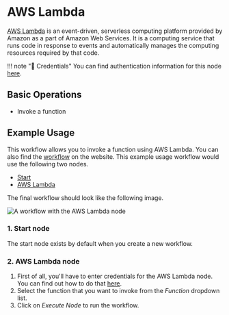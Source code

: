 # AWS Lambda

[AWS Lambda](https://aws.amazon.com/lambda/) is an event-driven, serverless computing platform provided by Amazon as a part of Amazon Web Services. It is a computing service that runs code in response to events and automatically manages the computing resources required by that code.

!!! note "🔑 Credentials"
    You can find authentication information for this node [here](/workflow/integrations/credentials/aws/).


## Basic Operations

* Invoke a function

## Example Usage

This workflow allows you to invoke a function using AWS Lambda. You can also find the [workflow](https://WF².io/workflows/510) on the website. This example usage workflow would use the following two nodes.
- [Start](/workflow/integrations/core-nodes/workflow-nodes-base.start/)
- [AWS Lambda]()

The final workflow should look like the following image.

![A workflow with the AWS Lambda node](/_images/integrations/nodes/awslambda/workflow.png)

### 1. Start node

The start node exists by default when you create a new workflow.

### 2. AWS Lambda node

1. First of all, you'll have to enter credentials for the AWS Lambda node. You can find out how to do that [here](/workflow/integrations/credentials/aws/).
2. Select the function that you want to invoke from the *Function* dropdown list.
3. Click on *Execute Node* to run the workflow.
